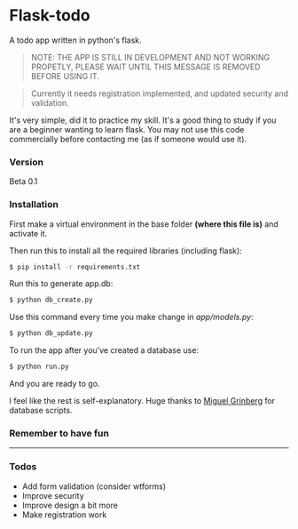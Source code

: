# Flask-todo
A todo app written in python's flask. 

> NOTE: THE APP IS STILL IN DEVELOPMENT AND NOT WORKING PROPETLY, PLEASE WAIT UNTIL
>THIS MESSAGE IS REMOVED BEFORE USING IT.

> Currently it needs registration implemented, and updated security and validation.

It's very simple, did it to practice my skill. It's a good thing to study if you are a beginner wanting to learn flask. You may not use this code commercially before contacting me (as if someone would use it).

### Version
Beta 0.1

### Installation

First make a virtual environment in the base folder **(where this file is)** and activate it.

Then run this to install all the required libraries (including flask):

```sh
$ pip install -r requirements.txt
```

Run this to generate app.db:
```sh
$ python db_create.py
```

Use this command every time you make change in *app/models.py*:
```sh
$ python db_update.py
```

To run the app after you've created a database use:
```sh
$ python run.py
```
And you are ready to go. 


I feel like the rest is self-explanatory. Huge thanks to [Miguel Grinberg](https://github.com/miguelgrinberg) for database scripts.

### Remember to have fun
---

### Todos

 - Add form validation (consider wtforms)
 - Improve security
 - Improve design a bit more
 - Make registration work

